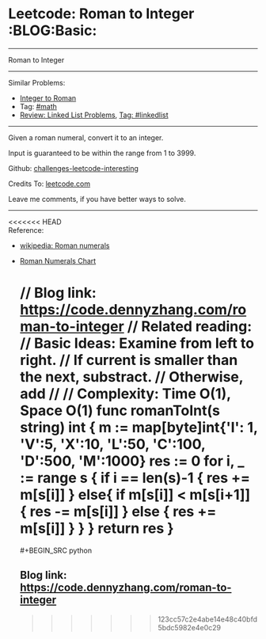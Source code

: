 # Leetcode: Roman to Integer     :BLOG:Basic:


---

Roman to Integer  

---

Similar Problems:  
-   [Integer to Roman](https://code.dennyzhang.com/integer-to-roman)
-   Tag: [#math](https://code.dennyzhang.com/tag/math)
-   [Review: Linked List Problems](https://code.dennyzhang.com/review-linkedlist), [Tag: #linkedlist](https://code.dennyzhang.com/tag/linkedlist)

---

Given a roman numeral, convert it to an integer.  

Input is guaranteed to be within the range from 1 to 3999.  

Github: [challenges-leetcode-interesting](https://github.com/DennyZhang/challenges-leetcode-interesting/tree/master/roman-to-integer)  

Credits To: [leetcode.com](https://leetcode.com/problems/roman-to-integer/description/)  

Leave me comments, if you have better ways to solve.  

---

<<<<<<< HEAD  
Reference:  
-   [wikipedia: Roman numerals](https://en.wikipedia.org/wiki/Roman_numerals#Roman_numeric_system)
-   [Roman Numerals Chart](http://literacy.kent.edu/Minigrants/Cinci/romanchart.htm)

    // Blog link: https://code.dennyzhang.com/roman-to-integer
    // Related reading: 
    // Basic Ideas: Examine from left to right.
    //   If current is smaller than the next, substract. 
    //   Otherwise, add
    //
    // Complexity: Time O(1), Space O(1)
    func romanToInt(s string) int {
        m := map[byte]int{'I': 1, 'V':5, 'X':10, 'L':50, 'C':100, 'D':500, 'M':1000}
        res := 0
        for i, _ := range s {
            if i == len(s)-1 {
                res += m[s[i]]
            } else{
                if m[s[i]] < m[s[i+1]] {
                    res -= m[s[i]]
                } else {
                    res += m[s[i]]
                }
            }
        }
        return res
    }
    =======
    #+BEGIN_SRC python
    ## Blog link: https://code.dennyzhang.com/roman-to-integer
    
    >>>>>>> 123cc57c2e4abe14e48c40bfd5bdc5982e4e0c29